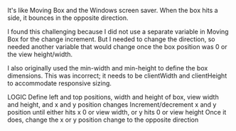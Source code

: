 It's like Moving Box and the Windows screen saver. When the box hits a side, it bounces in the opposite direction.

I found this challenging because I did not use a separate variable in Moving Box for the change increment. But I needed to change the direction, so needed another variable that would change once the box position was 0 or the view height/width.

I also originally used the min-width and min-height to define the box dimensions. This was incorrect; it needs to be clientWidth and clientHeight to accommodate responsive sizing.

LOGIC
Define left and top positions, width and height of box, view width and height, and x and y position changes
Increment/decrement x and y position until either hits x 0 or view width, or y hits 0 or view height 
Once it does, change the x or y position change to the opposite direction

